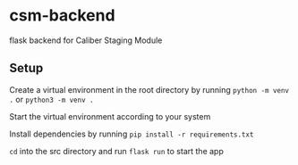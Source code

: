 # csm-backend
flask backend for Caliber Staging Module

## Setup
Create a virtual environment in the root directory by running `python -m venv .` or `python3 -m venv .`

Start the virtual environment according to your system

Install dependencies by running `pip install -r requirements.txt`

`cd` into the src directory and run `flask run` to start the app
